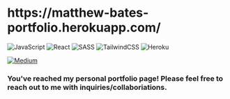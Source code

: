 <h1>https://matthew-bates-portfolio.herokuapp.com/</h1>

![JavaScript](https://img.shields.io/badge/javascript-%23323330.svg?style=for-the-badge&logo=javascript&logoColor=%23F7DF1E)
![React](https://img.shields.io/badge/react-%2320232a.svg?style=for-the-badge&logo=react&logoColor=%2361DAFB)
![SASS](https://img.shields.io/badge/SASS-hotpink.svg?style=for-the-badge&logo=SASS&logoColor=white)
![TailwindCSS](https://img.shields.io/badge/tailwindcss-%2338B2AC.svg?style=for-the-badge&logo=tailwind-css&logoColor=white)
![Heroku](https://img.shields.io/badge/heroku-%23430098.svg?style=for-the-badge&logo=heroku&logoColor=white)

<div dir="auto">
 <a href="https://medium.com/@matthewhcbates" rel="nofollow"><img src="https://camo.githubusercontent.com/950e8ecc2b6a148d19c05aa792debba83b0978fbd99e3116871c1492d989ae34/68747470733a2f2f696d672e736869656c64732e696f2f62616467652f4d656469756d2d3041304130413f7374796c653d706c6173746963266c6f676f3d6d656469756d26636f6c6f72423d303030266c6162656c436f6c6f723d303030" alt="Medium" data-canonical-src="https://img.shields.io/badge/Medium-0A0A0A?style=plastic&amp;logo=medium&amp;colorB=000&amp;labelColor=000" style="max-width: 100%;"></a>

</div>
<h3>You've reached my personal portfolio page! Please feel free to reach out to me with inquiries/collaboriations.</h3>
